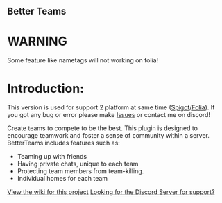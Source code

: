## Better Teams
# WARNING

Some feature like nametags will not working on folia!

# Introduction:

This version is used for support 2 platform at same time ([Spigot](https://www.spigotmc.org/)/[Folia](https://papermc.io/software/folia)).
If you got any bug or error please make [Issues](https://github.com/maiminhdung/BetterTeams-Folia/issues) or contact me on discord!

Create teams to compete to be the best. This plugin is designed to encourage teamwork and foster a sense of community
within a server. BetterTeams includes features such as:

- Teaming up with friends
- Having private chats, unique to each team
- Protecting team members from team-killing.
- Individual homes for each team

[View the wiki for this project](https://booksaw.github.io/BetterTeams/)
[Looking for the Discord Server for support?](https://discord.gg/JF9DNs3)
